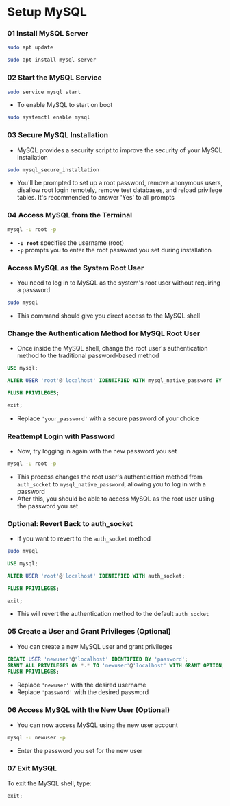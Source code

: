 # Setup MySQL

### **01 Install MySQL Server**

```bash
sudo apt update
```

```bash
sudo apt install mysql-server
```

### **02 Start the MySQL Service**

```bash
sudo service mysql start
```

- To enable MySQL to start on boot

```bash
sudo systemctl enable mysql
```

### **03 Secure MySQL Installation**
- MySQL provides a security script to improve the security of your MySQL installation

```bash
sudo mysql_secure_installation
```

- You'll be prompted to set up a root password, remove anonymous users, disallow root login remotely, remove test databases, and reload privilege tables. It's recommended to answer 'Yes' to all prompts

### **04 Access MySQL from the Terminal**

```bash
mysql -u root -p
```

- **`-u root`** specifies the username (root)
- **`-p`** prompts you to enter the root password you set during installation

### **Access MySQL as the System Root User**
- You need to log in to MySQL as the system's root user without requiring a password

```bash
sudo mysql
```

- This command should give you direct access to the MySQL shell

### **Change the Authentication Method for MySQL Root User**
- Once inside the MySQL shell, change the root user's authentication method to the traditional password-based method

```sql
USE mysql;
```

```SQL
ALTER USER 'root'@'localhost' IDENTIFIED WITH mysql_native_password BY 'your_password';
```

```SQL
FLUSH PRIVILEGES;
```

```SQL
exit;
```

- Replace `'your_password'` with a secure password of your choice

### **Reattempt Login with Password**
- Now, try logging in again with the new password you set

```bash
mysql -u root -p
```

- This process changes the root user's authentication method from `auth_socket` to `mysql_native_password`, allowing you to log in with a password
- After this, you should be able to access MySQL as the root user using the password you set

### **Optional: Revert Back to auth_socket**
- If you want to revert to the `auth_socket` method 

```bash
sudo mysql
```

```sql
USE mysql;
```

```SQL
ALTER USER 'root'@'localhost' IDENTIFIED WITH auth_socket;
```

```SQL
FLUSH PRIVILEGES;
```

```SQL
exit;
```

- This will revert the authentication method to the default `auth_socket`

### **05 Create a User and Grant Privileges (Optional)**
- You can create a new MySQL user and grant privileges

```sql
CREATE USER 'newuser'@'localhost' IDENTIFIED BY 'password';
GRANT ALL PRIVILEGES ON *.* TO 'newuser'@'localhost' WITH GRANT OPTION;
FLUSH PRIVILEGES;
```

- Replace `'newuser'` with the desired username
- Replace `'password'` with the desired password

### **06 Access MySQL with the New User (Optional)**
- You can now access MySQL using the new user account

```bash
mysql -u newuser -p
```

- Enter the password you set for the new user

### **07 Exit MySQL**
To exit the MySQL shell, type:

```sql
exit;
```

